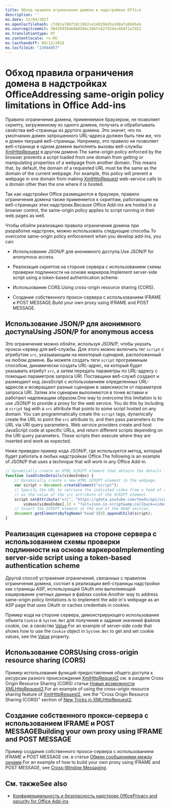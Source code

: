 ```yaml
---
title: Обход правила ограничения домена в надстройках Office
description: ''
ms.date: 12/04/2017
ms.openlocfilehash: cfd61a78bf3dc1602ce140296d3a3d8afa9845eb
ms.sourcegitcommit: 30435939ab8b8504c3dbfc62fd29ec6b0f1a7d22
ms.translationtype: HT
ms.contentlocale: ru-RU
ms.lasthandoff: 09/12/2018
ms.locfileid: "23944057"
---
```

# <a name="addressing-same-origin-policy-limitations-in-office-add-ins"></a><span data-ttu-id="fd1bb-102">Обход правила ограничения домена в надстройках Office</span><span class="sxs-lookup"><span data-stu-id="fd1bb-102">Addressing same-origin policy limitations in Office Add-ins</span></span>


<span data-ttu-id="fd1bb-p101">Правило ограничения домена, применяемое браузером, не позволяет скрипту, загруженному из одного домена, получать и обрабатывать свойства веб-страницы из другого домена. Это значит, что по умолчанию домен запрошенного URL-адреса должен быть тем же, что и домен текущей веб-страницы. Например, это правило не позволяет веб-странице в одном домене выполнять вызовы веб-службы [XmlHttpRequest](http://www.w3.org/TR/XMLHttpRequest/) в другом домене.</span><span class="sxs-lookup"><span data-stu-id="fd1bb-p101">The same-origin policy enforced by the browser prevents a script loaded from one domain from getting or manipulating properties of a webpage from another domain. This means that, by default, the domain of a requested URL must be the same as the domain of the current webpage. For example, this policy will prevent a webpage in one domain from making [XmlHttpRequest](http://www.w3.org/TR/XMLHttpRequest/) web-service calls to a domain other than the one where it is hosted.</span></span>

<span data-ttu-id="fd1bb-106">Так как надстройки Office размещаются в браузере, правило ограничения домена также применяется к скриптам, работающим на веб-страницах этих надстроек.</span><span class="sxs-lookup"><span data-stu-id="fd1bb-106">Because Office Add-ins are hosted in a browser control, the same-origin policy applies to script running in their web pages as well.</span></span>

<span data-ttu-id="fd1bb-107">Чтобы обойти реализацию правила ограничения домена при разработке надстроек, можно использовать следующие способы.</span><span class="sxs-lookup"><span data-stu-id="fd1bb-107">To overcome same-origin policy enforcement when you develop add-ins, you can:</span></span>

- <span data-ttu-id="fd1bb-108">Использование JSON/P для анонимного доступа.</span><span class="sxs-lookup"><span data-stu-id="fd1bb-108">Use JSON/P for anonymous access.</span></span> 
    
- <span data-ttu-id="fd1bb-109">Реализация скриптов на стороне сервера с использованием схемы проверки подлинности на основе маркеров.</span><span class="sxs-lookup"><span data-stu-id="fd1bb-109">Implement server-side script using a token-based authentication scheme.</span></span>
    
- <span data-ttu-id="fd1bb-110">Использование CORS.</span><span class="sxs-lookup"><span data-stu-id="fd1bb-110">Using cross-origin resource sharing (CORS).</span></span>
    
- <span data-ttu-id="fd1bb-111">Создание собственного прокси-сервера с использованием IFRAME и POST MESSAGE.</span><span class="sxs-lookup"><span data-stu-id="fd1bb-111">Build your own proxy using IFRAME and POST MESSAGE.</span></span>
    

## <a name="using-jsonp-for-anonymous-access"></a><span data-ttu-id="fd1bb-112">Использование JSON/P для анонимного доступа</span><span class="sxs-lookup"><span data-stu-id="fd1bb-112">Using JSON/P for anonymous access</span></span>


<span data-ttu-id="fd1bb-p102">Это ограничение можно обойти, используя JSON/P, чтобы указать прокси-сервер для веб-службы. Для этого можно включить тег `script` с атрибутом `src`, указывающим на некоторый сценарий, расположенный на любом домене. Вы можете создать теги `script` программным способом, динамически создать URL-адрес, на который будет указывать атрибут `src`, а затем передать параметры по URL-адресу с помощью параметров запроса URI. Поставщики веб-служб создают и размещают код JavaScript с использованием определенных URL-адресов и возвращают разные сценарии в зависимости от параметров запроса URI. Затем эти сценарии выполняются в точке вставки и работают надлежащим образом.</span><span class="sxs-lookup"><span data-stu-id="fd1bb-p102">One way to overcome this limitation is to use JSON/P to provide a proxy for the web service. You do this by including a `script` tag with a `src` attribute that points to some script hosted on any domain. You can programmatically create the `script` tags, dynamically create the URL to point the `src` attribute to, and then pass parameters to the URL via URI query parameters. Web service providers create and host JavaScript code at specific URLs, and return different scripts depending on the URI query parameters. These scripts then execute where they are inserted and work as expected.</span></span>

<span data-ttu-id="fd1bb-118">Ниже приведен пример кода JSON/P, где используется метод, который будет работать в любых надстройках Office.</span><span class="sxs-lookup"><span data-stu-id="fd1bb-118">The following is an example of JSON/P that uses a technique that will work in any Office Add-in.</span></span>

```js
// Dynamically create an HTML SCRIPT element that obtains the details for the specified video.
function loadVideoDetails(videoIndex) {
    // Dynamically create a new HTML SCRIPT element in the webpage.
    var script = document.createElement("script");
    // Specify the URL to retrieve the indicated video from a feed of a current list of videos,
    // as the value of the src attribute of the SCRIPT element. 
    script.setAttribute("src", "https://gdata.youtube.com/feeds/api/videos/" + 
        videos[videoIndex].Id + "?alt=json-in-script&amp;callback=videoDetailsLoaded");
    // Insert the SCRIPT element at the end of the HEAD section.
    document.getElementsByTagName('head')[0].appendChild(script);
}

```


## <a name="implementing-server-side-script-using-a-token-based-authentication-scheme"></a><span data-ttu-id="fd1bb-119">Реализация сценариев на стороне сервера с использованием схемы проверки подлинности на основе маркеров</span><span class="sxs-lookup"><span data-stu-id="fd1bb-119">Implementing server-side script using a token-based authentication scheme</span></span>


<span data-ttu-id="fd1bb-120">Другой способ устранения ограничений, связанных с правилом ограничения домена, состоит в реализации веб-страницы надстройки как страницы ASP, использующей OAuth или выполняющей кэширование учетных данных в файлах cookie.</span><span class="sxs-lookup"><span data-stu-id="fd1bb-120">Another way to address same-origin policy limitations is to implement the add-in's webpage as an ASP page that uses OAuth or caches credentials in cookies.</span></span>

<span data-ttu-id="fd1bb-121">Пример кода на стороне сервера, демонстрирующего использование объекта `Cookie` в `System.Net` для получения и задания значений файлов cookie, см. в свойстве [Value](https://docs.microsoft.com/dotnet/api/system.net.cookie.value?view=netframework-4.7.2).</span><span class="sxs-lookup"><span data-stu-id="fd1bb-121">For an example of server-side code that shows how to use the  `Cookie` object in `System.Net` to get and set cookie values, see the [Value](https://docs.microsoft.com/dotnet/api/system.net.cookie.value?view=netframework-4.7.2) property.</span></span>


## <a name="using-cross-origin-resource-sharing-cors"></a><span data-ttu-id="fd1bb-122">Использование CORS</span><span class="sxs-lookup"><span data-stu-id="fd1bb-122">Using cross-origin resource sharing (CORS)</span></span>


<span data-ttu-id="fd1bb-123">Пример использования функций предоставления общего доступа к ресурсам разного происхождения [XmlHttpRequest2](http://dvcs.w3.org/hg/xhr/raw-file/tip/Overview.html) см. в разделе Cross Origin Resource Sharing (CORS) статьи [Новые возможности XMLHttpRequest2](http://www.html5rocks.com/en/tutorials/file/xhr2/).</span><span class="sxs-lookup"><span data-stu-id="fd1bb-123">For an example of using the cross-origin resource sharing feature of [XmlHttpRequest2](http://dvcs.w3.org/hg/xhr/raw-file/tip/Overview.html), see the "Cross Origin Resource Sharing (CORS)" section of [New Tricks in XMLHttpRequest2](http://www.html5rocks.com/en/tutorials/file/xhr2/).</span></span>


## <a name="building-your-own-proxy-using-iframe-and-post-message"></a><span data-ttu-id="fd1bb-124">Создание собственного прокси-сервера с использованием IFRAME и POST MESSAGE</span><span class="sxs-lookup"><span data-stu-id="fd1bb-124">Building your own proxy using IFRAME and POST MESSAGE</span></span>


<span data-ttu-id="fd1bb-125">Пример создания собственного прокси-сервера с использованием IFRAME и POST MESSAGE см. в статье [Обмен сообщениями между окнами](http://ejohn.org/blog/cross-window-messaging/).</span><span class="sxs-lookup"><span data-stu-id="fd1bb-125">For an example of how to build your own proxy using IFRAME and POST MESSAGE, see [Cross-Window Messaging](http://ejohn.org/blog/cross-window-messaging/).</span></span>


## <a name="see-also"></a><span data-ttu-id="fd1bb-126">См. также</span><span class="sxs-lookup"><span data-stu-id="fd1bb-126">See also</span></span>

- [<span data-ttu-id="fd1bb-127">Конфиденциальность и безопасность надстроек Office</span><span class="sxs-lookup"><span data-stu-id="fd1bb-127">Privacy and security for Office Add-ins</span></span>](../concepts/privacy-and-security.md)
    
